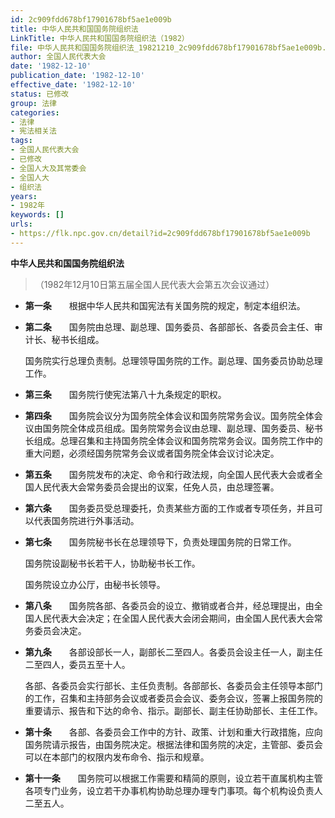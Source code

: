 ```yaml
---
id: 2c909fdd678bf17901678bf5ae1e009b
title: 中华人民共和国国务院组织法
LinkTitle: 中华人民共和国国务院组织法（1982）
file: 中华人民共和国国务院组织法_19821210_2c909fdd678bf17901678bf5ae1e009b.docx
author: 全国人民代表大会
date: '1982-12-10'
publication_date: '1982-12-10'
effective_date: '1982-12-10'
status: 已修改
group: 法律
categories:
- 法律
- 宪法相关法
tags:
- 全国人民代表大会
- 已修改
- 全国人大及其常委会
- 全国人大
- 组织法
years:
- 1982年
keywords: []
urls:
- https://flk.npc.gov.cn/detail?id=2c909fdd678bf17901678bf5ae1e009b
---
```


**中华人民共和国国务院组织法**

> （1982年12月10日第五届全国人民代表大会第五次会议通过）

- **第一条**　　根据中华人民共和国宪法有关国务院的规定，制定本组织法。

- **第二条**　　国务院由总理、副总理、国务委员、各部部长、各委员会主任、审计长、秘书长组成。

  国务院实行总理负责制。总理领导国务院的工作。副总理、国务委员协助总理工作。

- **第三条**　　国务院行使宪法第八十九条规定的职权。

- **第四条**　　国务院会议分为国务院全体会议和国务院常务会议。国务院全体会议由国务院全体成员组成。国务院常务会议由总理、副总理、国务委员、秘书长组成。总理召集和主持国务院全体会议和国务院常务会议。国务院工作中的重大问题，必须经国务院常务会议或者国务院全体会议讨论决定。

- **第五条**　　国务院发布的决定、命令和行政法规，向全国人民代表大会或者全国人民代表大会常务委员会提出的议案，任免人员，由总理签署。

- **第六条**　　国务委员受总理委托，负责某些方面的工作或者专项任务，并且可以代表国务院进行外事活动。

- **第七条**　　国务院秘书长在总理领导下，负责处理国务院的日常工作。

  国务院设副秘书长若干人，协助秘书长工作。

  国务院设立办公厅，由秘书长领导。

- **第八条**　　国务院各部、各委员会的设立、撤销或者合并，经总理提出，由全国人民代表大会决定；在全国人民代表大会闭会期间，由全国人民代表大会常务委员会决定。

- **第九条**　　各部设部长一人，副部长二至四人。各委员会设主任一人，副主任二至四人，委员五至十人。

  各部、各委员会实行部长、主任负责制。各部部长、各委员会主任领导本部门的工作，召集和主持部务会议或者委员会会议、委务会议，签署上报国务院的重要请示、报告和下达的命令、指示。副部长、副主任协助部长、主任工作。

- **第十条**　　各部、各委员会工作中的方针、政策、计划和重大行政措施，应向国务院请示报告，由国务院决定。根据法律和国务院的决定，主管部、委员会可以在本部门的权限内发布命令、指示和规章。

- **第十一条**　　国务院可以根据工作需要和精简的原则，设立若干直属机构主管各项专门业务，设立若干办事机构协助总理办理专门事项。每个机构设负责人二至五人。
